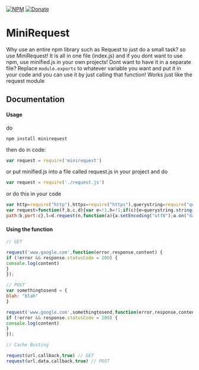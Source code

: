 [![NPM](https://img.shields.io/badge/Module-Npm-blue.svg)](https://www.npmjs.com/package/minirequest)
[![Donate](https://img.shields.io/badge/Donate-Paypal-brightgreen.svg)](https://paypal.me/andrews54757)
# MiniRequest
Why use an entire npm library such as Request to just do a small task? so use MiniRequest! It is all in one file (index.js) and if you dont want to use npm, use minified.js in your own projects! Dont want to have it in a separate file? Replace ``module.exports`` to whatever variable you want and put it in your code and you can use it by just calling that function! Works just like the request module

## Documentation
#### Usage

do


``npm install minirequest``


then do in code: 


```js
var request = require('minirequest')
```


or put minified.js into a file called request.js in your project and do


```js
var request = require('./request.js')
```


or do this in your code


```js
var http=require("http"),https=require("https"),querystring=require("querystring");
var request=function(f,b,c,d){var e=!1,h=!1;if(c){e=querystring.stringify(b);var g=c;h=d}else g=b,h=c;d=!1;b="/";var m="";c="";var a=f.split("://");d="https"==a[0]?!0:!1;a=a[1]?a.slice(1).join("://"):a[0];a=a.split("/");var k=a[0].split(":");f=k[0];k[1]&&(c=parseInt(k[1]));a[1]&&(b+=a.slice(1).join("/"));d=d?https:http;h&&(b+="?"+Date.now());try{var n=e?{host:f,path:b,port:c,method:"POST",headers:{"Content-Type":"application/x-www-form-urlencoded","Content-Length":Buffer.byteLength(e)}}:{host:f,
path:b,port:c},l=d.request(n,function(a){a.setEncoding("utf8");a.on("data",function(a){m+=a});a.on("end",function(){g(!1,a,m)})});l.on("error",function(a){g(a,null,null)});e&&l.write(e);l.end()}catch(p){g(p,null,null)}};
```


#### Using the function
```js
// GET

request('www.google.com',function(error,response,content) {
if (!error && response.statusCode = 200) {
console.log(content)
}
});

// POST
var somethingtosend = {
blah: "blah"
}

request('www.google.com',somethingtosend,function(error,response,content) {
if (!error && response.statusCode = 200) {
console.log(content)
}
});

// Cache Busting

request(url,callback,true) // GET
request(url,data,callback,true) // POST

```
